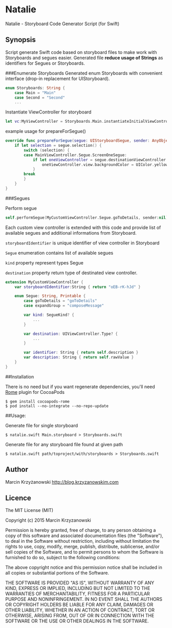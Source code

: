 # Natalie
Natalie - Storyboard Code Generator Script (for Swift)

## Synopsis
Script generate Swift code based on storyboard files to make work with Storyboards and segues easier. Generated file **reduce usage of Strings** as identifiers for Segues or Storyboards.

###Enumerate Storyboards
Generated enum Storyboards with convenient interface (drop-in replacement for UIStoryboard).

```swift
enum Storyboards: String {
    case Main = "Main"
    case Second = "Second"
    ...
```

Instantiate ViewController for storyboard
```swift
let vc:MyViewController = Storyboards.Main.instantiateInitialViewController()
```

example usage for prepareForSegue()

```swift
override func prepareForSegue(segue: UIStoryboardSegue, sender: AnyObject?) {
    if let selection = segue.selection() {
        switch (selection) {
        case MainViewController.Segue.ScreenOneSegue:
            if let oneViewController = segue.destinationViewController as? ScreenOneViewController {
                oneViewController.view.backgroundColor = UIColor.yellowColor()
            }
        break
        }
    }
}
```

###Segues

Perform segue
```swift
self.performSegue(MyCustomViewController.Segue.goToDetails, sender:nil)
```

Each custom view controller is extended with this code and provide list of available segues and additional informations from Storyboard.

`storyboardIdentifier` is unique identifier of view controller in Storyboard

`Segue` enumeration contains list of available segues

`kind` property represent types Segue

`destination` property return type of destinated view controller.

```swift
extension MyCustomViewController { 
    var storyboardIdentifier:String { return "oEB-rK-hJd" }

    enum Segue: String, Printable {
        case goToDetails = "goToDetails"
        case expandGroup = "composeMessage"

        var kind: SegueKind? {
            ...
        }

        var destination: UIViewController.Type? {
            ...
        }

        var identifier: String { return self.description } 
        var description: String { return self.rawValue }
    }
}
```

##Installation

There is no need but if you want regenerate dependencies, you'll need [Rome](https://github.com/neonichu/Rome) plugin for CocoaPods

```
$ gem install cocoapods-rome
$ pod install --no-integrate --no-repo-update
```

##Usage:

Generate file for single storyboard
```
$ natalie.swift Main.storyboard > Storyboards.swift
```

Generate file for any storyboard file found at given path

```
$ natalie.swift path/toproject/with/storyboards > Storyboards.swift
```
 
## Author
Marcin Krzyżanowski http://blog.krzyzanowskim.com

## Licence
The MIT License (MIT)

Copyright (c) 2015 Marcin Krzyzanowski

Permission is hereby granted, free of charge, to any person obtaining a copy
of this software and associated documentation files (the "Software"), to deal
in the Software without restriction, including without limitation the rights
to use, copy, modify, merge, publish, distribute, sublicense, and/or sell
copies of the Software, and to permit persons to whom the Software is
furnished to do so, subject to the following conditions:

The above copyright notice and this permission notice shall be included in all
copies or substantial portions of the Software.

THE SOFTWARE IS PROVIDED "AS IS", WITHOUT WARRANTY OF ANY KIND, EXPRESS OR
IMPLIED, INCLUDING BUT NOT LIMITED TO THE WARRANTIES OF MERCHANTABILITY,
FITNESS FOR A PARTICULAR PURPOSE AND NONINFRINGEMENT. IN NO EVENT SHALL THE
AUTHORS OR COPYRIGHT HOLDERS BE LIABLE FOR ANY CLAIM, DAMAGES OR OTHER
LIABILITY, WHETHER IN AN ACTION OF CONTRACT, TORT OR OTHERWISE, ARISING FROM,
OUT OF OR IN CONNECTION WITH THE SOFTWARE OR THE USE OR OTHER DEALINGS IN THE
SOFTWARE.
 
